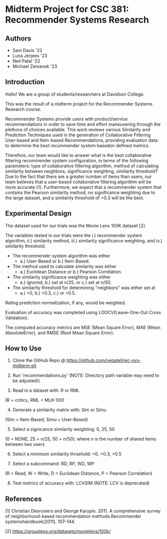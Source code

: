 # Midterm Project for CSC 381: Recommender Systems Research

## Authors
- Sam Davis '22
- Luna Jerjees '23
- Neil Patel '22
- Michael Zemanek '23

## Introduction
Hello! We are a group of students/researchers at Davidson College.

This was the result of a midterm project for the Recommender Systems Research course.

Recommender Systems provide users with product/service recommendations in order to save time and effort maneuvering through the plethora of choices available.
This work reviews various Similarity and Prediction Techniques used in the generation of Collaborative Filtering User-based and Item-based Recommendations,
providing evaluation data to determine the best recommender system basedon defined metrics.

Therefore, our team would like to answer what is the best collaborative filtering recommender system configuration, in terms of the following parameters: type of collaborative filtering algorithm, method of calculating similarity between neighbors, significance weighting, similarity threshold? Due to the fact that there are a greater number of items than users, our team believes that a user-based collaborative filtering algorithm will be more accurate [1]. Furthermore, we expect that a recommender system that contains the Pearson similarity method, no significance weighting due to the large dataset, and a similarity threshold of >0.3 will be the best.


## Experimental Design
The dataset used for our trials was the Movie Lens 100K dataset [2]. 

The variables tested in our trials were the i.) recommender system algorithm, ii.) similarity method, iii.) similarity significance weighting, and iv.) similarity threshold.

- The recommender system algorithm was either 
  - a.) User-Based or b.) Item-Based.
- The method used to calculate similarity was either 
  - a.) Euclidean Distance or b.) Pearson Correlation.
- The similarity significance weighting was either 
  - a.) ignored, b.) set at n/25, or c.) set at n/50.
- The similarity threshold for determining "neighbors" was either set at 
  - a.) >0, b.) >0.3, c.) or >0.5.
 
Rating prediction normalization, if any, would be weighted.

Evaluation of accuracy was completed using LOOCV(Leave-One-Out Cross Validation).

The computed accuracy metrics are MSE (Mean Square Error), MAE (Mean AbsoluteError), and RMSE (Root Mean Square Error).


## How to Use
1. Clone the GitHub Repo @ https://github.com/nepatel/rec-sys-midterm.git

2. Run 'recommendations.py' (NOTE: Directory path variable may need to be adjusted)\

3. Read in a dataset with: R or RML 

  (R = critics, RML = MLK-100)

4. Generate a similarity matrix with: Sim or Simu 

  (Sim = Item-Based, Simu = User-Based)

5. Select a signicance similarity weighting: 0, 25, 50
  
  (0 = NONE, 25 = n/25, 50 = n/50); where n is the number of shared items between two users

6. Select a minimum similarity thrsehold: >0, >0.3, >0.5

7. Select a subcommand: RD, RP, WD, WP 

  (R = Read, W = Write, D = Euclidean Distance, P = Pearson Correlation)

8. Test metrics of accuracy with: LCVSIM (NOTE: LCV is deprecated)

## References
[1] Christian Desrosiers and George Karypis. 2011. A comprehensive survey of neighborhood-based recommendation methods.Recommender systemshandbook(2011), 107–144.

[2] https://grouplens.org/datasets/movielens/100k/
